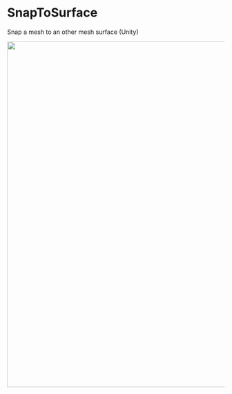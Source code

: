 # SnapToSurface
Snap a mesh to an other mesh surface (Unity)

<div align="center">
    <img src="/GIFS/SnapToSurface_Explications.gif" width="800px"</img> 
</div>
